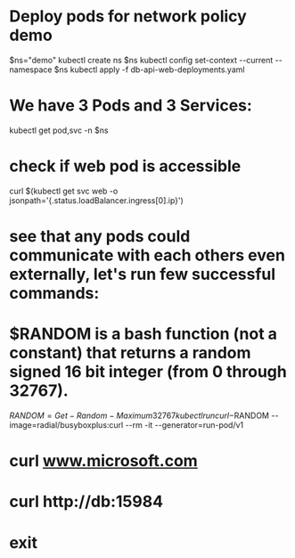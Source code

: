 # Deploy pods for network policy demo

$ns="demo"
kubectl create ns $ns
kubectl config set-context --current --namespace $ns
kubectl apply -f db-api-web-deployments.yaml

# We have 3 Pods and 3 Services:
kubectl get pod,svc -n $ns

# check if web pod is accessible
curl $(kubectl get svc web -o jsonpath='{.status.loadBalancer.ingress[0].ip}')

# see that any pods could communicate with each others even externally, let's run few successful commands:
# $RANDOM is a bash function (not a constant) that returns a random signed 16 bit integer (from 0 through 32767).

$RANDOM = Get-Random -Maximum 32767
kubectl run curl-$RANDOM --image=radial/busyboxplus:curl --rm -it --generator=run-pod/v1

# curl www.microsoft.com
# curl http://db:15984
# exit
